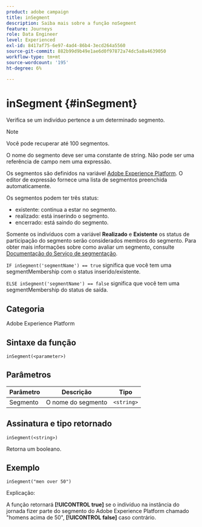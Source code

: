 ```yaml
---
product: adobe campaign
title: inSegment
description: Saiba mais sobre a função noSegment
feature: Journeys
role: Data Engineer
level: Experienced
exl-id: 8417af75-6e97-4ad4-86b4-3ecd264a5560
source-git-commit: 882b99d9b49e1ae6d0f97872a74dc5a8a4639050
workflow-type: tm+mt
source-wordcount: '195'
ht-degree: 6%

---
```


# inSegment {#inSegment}

Verifica se um indivíduo pertence a um determinado segmento.

>[!NOTE]
>
>Você pode recuperar até 100 segmentos.

O nome do segmento deve ser uma constante de string. Não pode ser uma referência de campo nem uma expressão.

Os segmentos são definidos na variável [Adobe Experience Platform](https://platform.adobe.com/segment/overview). O editor de expressão fornece uma lista de segmentos preenchida automaticamente.

Os segmentos podem ter três status:

* existente: continua a estar no segmento.
* realizado: está inserindo o segmento.
* encerrado: está saindo do segmento.

Somente os indivíduos com a variável **Realizado** e **Existente** os status de participação do segmento serão considerados membros do segmento. Para obter mais informações sobre como avaliar um segmento, consulte [Documentação do Serviço de segmentação](https://experienceleague.adobe.com/docs/experience-platform/segmentation/tutorials/evaluate-a-segment.html?lang=en#interpret-segment-results).

`IF inSegment('segmentName') == true` significa que você tem uma segmentMembership com o status inserido/existente.

`ELSE inSegment('segmentName') == false` significa que você tem uma segmentMembership do status de saída.

## Categoria

Adobe Experience Platform

## Sintaxe da função

`inSegment(<parameter>)`

## Parâmetros

| Parâmetro | Descrição | Tipo |
|--- |--- |--- |
| Segmento | O nome do segmento | `<string>` |

## Assinatura e tipo retornado

`inSegment(<string>)`

Retorna um booleano.

## Exemplo

`inSegment("men over 50")`

Explicação:

A função retornará **[!UICONTROL true]** se o indivíduo na instância do jornada fizer parte do segmento do Adobe Experience Platform chamado &quot;homens acima de 50&quot;, **[!UICONTROL false]** caso contrário.
